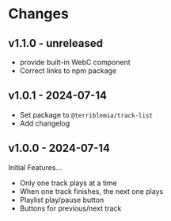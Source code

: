 # Changes

## v1.1.0 - unreleased

- provide built-in WebC component
- Correct links to npm package

## v1.0.1 - 2024-07-14

- Set package to `@terriblemia/track-list`
- Add changelog

## v1.0.0 - 2024-07-14

Initial Features…

- Only one track plays at a time
- When one track finishes, the next one plays
- Playlist play/pause button
- Buttons for previous/next track
